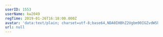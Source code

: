 ```yaml
---
userID: 1553
userName: kw2049
regTime: 2019-01-26T16:18:00.000Z
avatar: 'data:text/plain; charset=utf-8;base64,NDA0IHBhZ2Ugbm90IGZvdW5kCg=='
url: null
---
```



